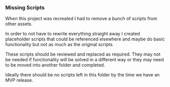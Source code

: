 ### Missing Scripts

When this project was recreated I had to remove a bunch of scripts from
other assets.

In order to not have to rewrite everything straight away I created placeholder
scripts that could be referenced elsewhere and maybe do basic functionality
but not as much as the original scripts.

These scripts should be reviewed and replaced as required. They may not be 
needed if functionality will be solved in a different way or they may need
to be moved into another folder and completed.

Ideally there should be no scripts left in this folder by the time we have
an MVP release.
